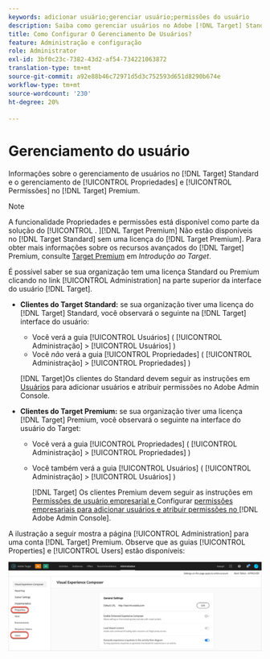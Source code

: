 ```yaml
---
keywords: adicionar usuário;gerenciar usuário;permissões do usuário
description: Saiba como gerenciar usuários no Adobe [!DNL Target] Standard and manage enterprise properties and permissions in Adobe [!DNL Target] Premium.
title: Como Configurar O Gerenciamento De Usuários?
feature: Administração e configuração
role: Administrator
exl-id: 3bf0c23c-7382-43d2-af54-734221063872
translation-type: tm+mt
source-git-commit: a92e88b46c72971d5d3c752593d651d8290b674e
workflow-type: tm+mt
source-wordcount: '230'
ht-degree: 20%

---
```


# Gerenciamento do usuário

Informações sobre o gerenciamento de usuários no [!DNL Target] Standard e o gerenciamento de [!UICONTROL Propriedades] e [!UICONTROL Permissões] no [!DNL Target] Premium.

>[!NOTE]
>
>A funcionalidade Propriedades e permissões está disponível como parte da solução do [!UICONTROL . ][!DNL Target Premium] Não estão disponíveis no [!DNL Target Standard] sem uma licença do [!DNL Target Premium]. Para obter mais informações sobre os recursos avançados do [!DNL Target] Premium, consulte [Target Premium](/help/c-intro/intro.md#premium) em *Introdução ao Target*.

É possível saber se sua organização tem uma licença Standard ou Premium clicando no link [!UICONTROL Administration] na parte superior da interface do usuário [!DNL Target].

* **Clientes do Target Standard:** se sua organização tiver uma licença do  [!DNL Target] Standard, você observará o seguinte na  [!DNL Target] interface do usuário:

   * Você verá a guia [!UICONTROL Usuários] ( [!UICONTROL Administração] > [!UICONTROL Usuários] )
   * Você *não* verá a guia [!UICONTROL Propriedades] ( [!UICONTROL Administração] > [!UICONTROL Propriedades] )

   [!DNL Target]Os clientes do Standard devem seguir as instruções em [Usuários](/help/administrating-target/c-user-management/c-user-management/user-management.md) para adicionar usuários e atribuir permissões no Adobe Admin Console.

* **Clientes do Target Premium:** se sua organização tiver uma licença  [!DNL Target] Premium, você observará o seguinte na interface do usuário do Target:

   * Você verá a guia [!UICONTROL Propriedades] ( [!UICONTROL Administração] > [!UICONTROL Propriedades] )
   * Você também verá a guia [!UICONTROL Usuários] ( [!UICONTROL Administração] > [!UICONTROL Usuários] )

      [!DNL Target] Os clientes Premium devem seguir as instruções em  [Permissões de usuário empresarial e ](/help/administrating-target/c-user-management/property-channel/property-channel.md#concept_E396B16FA2024ADBA27BC056138F9838) Configurar  [permissões empresariais para adicionar usuários e atribuir permissões no ](/help/administrating-target/c-user-management/property-channel/properties-overview.md#concept_22F2855DBF0D4754B9460F5D68749C71)   [!DNL Adobe Admin Console].

A ilustração a seguir mostra a página [!UICONTROL Administration] para uma conta [!DNL Target] Premium. Observe que as guias [!UICONTROL Properties] e [!UICONTROL Users] estão disponíveis:

![Guia Administração](/help/administrating-target/assets/premium.png)
